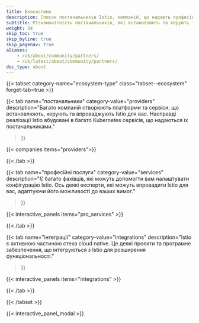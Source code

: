 ```yaml
---
title: Екосистема
description: Список постачальників Istio, компаній, що надають професійні послуги, та інтеграцій.
subtitle: Різноманітність постачальників, які встановлюють та керують Istio, професійні послуги та інтеграції допоможуть вам максимально використати вашу  сервісну мережу.
weight: 34
skip_toc: true
skip_byline: true
skip_pagenav: true
aliases:
    - /uk/about/community/partners/
    - /uk/latest/about/community/partners/
doc_type: about
---
```


[comment]: <> (Щоб додати постачальника Istio, компанію з надання професійних послуг або інтеграцію, будь ласка, перегляньте https://github.com/istio/community/blob/master/CONTRIBUTING.md#promote-your-company-on-istioio.)

{{< tabset category-name="ecosystem-type" class="tabset--ecosystem" forget-tab=true >}}

{{< tab
    name="постачальники"
    category-value="providers"
    description="Багато компаній створюють платформи та сервіси, що встановлюють, керують та впроваджують Istio для вас. Насправді реалізації Istio вбудовані в багато Kubernetes сервісів, що надаються їх постачальниками."
>}}

{{< companies items="providers">}}

{{< /tab >}}

{{< tab
    name="професійні послуги"
    category-value="services"
    description="Є багато фахівців, які можуть допомогти вам налаштувати конфігурацію Istio. Ось деякі експерти, які можуть впровадити Istio для вас, адаптуючи його можливості до ваших вимог."
>}}

{{< interactive_panels items="pro_services" >}}

{{< /tab >}}

{{< tab
    name="інтеграції"
    category-value="integrations"
    description="Istio є активною частиною стека cloud native. Це деякі проєкти та програмне забезпечення, що інтегруються з Istio для розширення функціональності."
>}}

{{< interactive_panels items="integrations" >}}

{{< /tab >}}

{{< /tabset >}}

{{< interactive_panel_modal >}}
